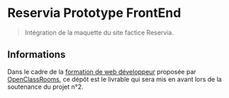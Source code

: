 # Reservia Prototype FrontEnd

> Intégration de la maquette du site factice Reservia.

## Informations

Dans le cadre de la [formation de web développeur](https://openclassrooms.com/fr/paths/185-developpeur-web) proposée par [OpenClassRooms](https://openclassrooms.com/), ce dépôt est le livrable qui sera mis en avant lors de la soutenance du projet n°2.
